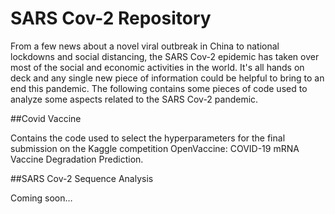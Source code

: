 # SARS Cov-2 Repository 

From a few news about a novel viral outbreak in China to national lockdowns and social distancing, the SARS Cov-2 epidemic has taken over most of the social and economic activities in the world. It's all hands on deck and any single new piece of information could be helpful to bring to an end this pandemic. The following contains some pieces of code used to analyze some aspects related to the SARS Cov-2 pandemic. 

##Covid Vaccine

Contains the code used to select the hyperparameters for the final submission on the Kaggle competition OpenVaccine: COVID-19 mRNA Vaccine Degradation Prediction. 

##SARS Cov-2 Sequence Analysis 

Coming soon… 
